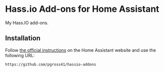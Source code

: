 # Hass.io Add-ons for Home Assistant

My Hass.IO add-ons.

## Installation

Follow [the official instructions](https://home-assistant.io/hassio/installing_third_party_addons/) on the Home Assistant website and use the following URL:
```txt
https://github.com/pgross41/hassio-addons
```
